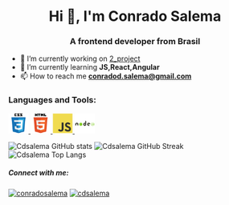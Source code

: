 <h1 align="center">Hi 👋, I'm Conrado Salema</h1>
<h3 align="center">A frontend developer from Brasil</h3>

- 🔭 I’m currently working on [2_project](https://github.com/cdsalema/2_project)
- 🌱 I’m currently learning **JS,React,Angular**
- 📫 How to reach me **conradod.salema@gmail.com**

<h3 align="left">Languages and Tools:</h3>
<p align="left"><a href="https://www.w3schools.com/css/" target="_blank" rel="noreferrer"> <img src="https://raw.githubusercontent.com/devicons/devicon/master/icons/css3/css3-original-wordmark.svg" alt="css3" width="40" height="40"/> </a> <a href="https://www.w3.org/html/" target="_blank" rel="noreferrer"> <img src="https://raw.githubusercontent.com/devicons/devicon/master/icons/html5/html5-original-wordmark.svg" alt="html5" width="40" height="40"/> </a> <a href="https://developer.mozilla.org/en-US/docs/Web/JavaScript" target="_blank" rel="noreferrer"> <img src="https://raw.githubusercontent.com/devicons/devicon/master/icons/javascript/javascript-original.svg" alt="javascript" width="40" height="40"/> </a> <!--<a href="https://nextjs.org/" target="_blank" rel="noreferrer"> <img src="https://cdn.worldvectorlogo.com/logos/nextjs-2.svg" alt="nextjs" width="40" height="40"/> </a>--> <a href="https://nodejs.org" target="_blank" rel="noreferrer"> <img src="https://raw.githubusercontent.com/devicons/devicon/master/icons/nodejs/nodejs-original-wordmark.svg" alt="nodejs" width="40" height="40"/> </a><!-- <a href="https://reactjs.org/" target="_blank" rel="noreferrer"> <img src="https://raw.githubusercontent.com/devicons/devicon/master/icons/react/react-original-wordmark.svg" alt="react" width="40" height="40"/> </a>   <a href="https://angular.io" target="_blank" rel="noreferrer"> <img src="https://angular.io/assets/images/logos/angular/angular.svg" alt="angular" width="40" height="40"/> </a>--><!--<a href="https://vuejs.org/" target="_blank" rel="noreferrer"> <img src="https://raw.githubusercontent.com/devicons/devicon/master/icons/vuejs/vuejs-original-wordmark.svg" alt="vuejs" width="40" height="40"/> </a>--> </p>


 ![Cdsalema GitHub stats](https://github-readme-stats.vercel.app/api?username=cdsalema&show_icons=true&theme=radical&hide_border=true)
 ![Cdsalema GitHub Streak](https://streak-stats.demolab.com?user=cdsalema&theme=radical&hide_border=true&date_format=j%20M%5B%20Y%5D)</br>
 ![Cdsalema Top Langs](https://github-readme-stats.vercel.app/api/top-langs/?username=cdsalema&layout=compact&theme=radical&hide_border=true)

  

<h5 align="left">Connect with me:</h5>
<p align="rigth">
<a href="https://linkedin.com/in/conradosalema" target="blank"><img align="rigth" src="https://raw.githubusercontent.com/rahuldkjain/github-profile-readme-generator/master/src/images/icons/Social/linked-in-alt.svg" alt="conradosalema" height="15" width="20" /></a>
<a href="https://instagram.com/cdsalema" target="blank"><img align="rigth" src="https://raw.githubusercontent.com/rahuldkjain/github-profile-readme-generator/master/src/images/icons/Social/instagram.svg" alt="cdsalema" height="15" width="20" /></a>
</p>



<!--
https://rahuldkjain.github.io/gh-profile-readme-generator/
-->

<!--

<h1 align="center">Hi 👋, I'm Conrado Salema</h1>
<h3 align="center">A apprentice frontend developer from Brasil</h3>

- 🔭 I’m currently working on [FindMe](https://github.com/cdsalema/1project)

- 🌱 I’m currently learning **JS, React**

- 📫 How to reach me **conradod.salema@gmail.com**

<h3 align="left">Connect with me:</h3>
<p align="left">
<a href="https://linkedin.com/in/conradosalema" target="blank"><img align="center" src="https://raw.githubusercontent.com/rahuldkjain/github-profile-readme-generator/master/src/images/icons/Social/linked-in-alt.svg" alt="conradosalema" height="30" width="40" /></a>
<a href="https://instagram.com/cdsalema" target="blank"><img align="center" src="https://raw.githubusercontent.com/rahuldkjain/github-profile-readme-generator/master/src/images/icons/Social/instagram.svg" alt="cdsalema" height="30" width="40" /></a>
</p>

<h3 align="left">Languages and Tools:</h3>
<p align="left"> <a href="https://www.w3schools.com/css/" target="_blank" rel="noreferrer"> <img src="https://raw.githubusercontent.com/devicons/devicon/master/icons/css3/css3-original-wordmark.svg" alt="css3" width="40" height="40"/> </a> <a href="https://www.w3.org/html/" target="_blank" rel="noreferrer"> <img src="https://raw.githubusercontent.com/devicons/devicon/master/icons/html5/html5-original-wordmark.svg" alt="html5" width="40" height="40"/> </a> <a href="https://developer.mozilla.org/en-US/docs/Web/JavaScript" target="_blank" rel="noreferrer"> <img src="https://raw.githubusercontent.com/devicons/devicon/master/icons/javascript/javascript-original.svg" alt="javascript" width="40" height="40"/> </a> <a href="https://reactjs.org/" target="_blank" rel="noreferrer"> <img src="https://raw.githubusercontent.com/devicons/devicon/master/icons/react/react-original-wordmark.svg" alt="react" width="40" height="40"/> </a> </p>

<p><img align="center" src="https://github-readme-stats.vercel.app/api/top-langs?username=cdsalema&show_icons=true&locale=en&layout=compact" alt="cdsalema" /></p>

<p><img align="center" src="https://github-readme-streak-stats.herokuapp.com/?user=cdsalema&" alt="cdsalema" /></p>




### Hi there 👋
Aprendendo novas tecnologias para assim me tornar um DEV melhor a cada dia! 1%melhor hoje do que ontem!

- 🔭 I’m currently working on HTML5, CSS3
- 🌱 I’m currently learning JS

- 📫 How to reach me: conradod.salema@gmail.com

**cdsalema/Cdsalema** is a ✨ _special_ ✨ repository because its `README.md` (this file) appears on your GitHub profile.



- 🔭 I’m currently working on ...
- 🌱 I’m currently learning ...
- 👯 I’m looking to collaborate on ...
- 🤔 I’m looking for help with ...
- 💬 Ask me about ...

- 😄 Pronouns: ...
- ⚡ Fun fact: ...
-->
